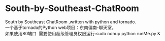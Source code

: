 # South-by-Southeast-ChatRoom
South by Southeast ChatRoom ,written with python and tornado.<br>
一个基于tornado的Python web项目：东南偏南-聊天室。<br>
如果使用80端口  需要使用超级管理员权限运行:sudo nohup python runMe.py &<br>

